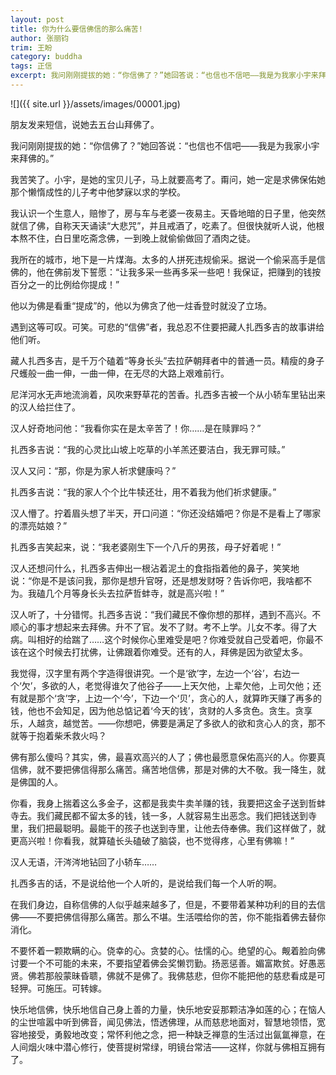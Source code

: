 ```yaml
---
layout: post
title: 你为什么要信佛信的那么痛苦!
author: 张丽钧
trim: 王盼
category: buddha
tags: 正信
excerpt: 我问刚刚提拔的她：“你信佛了？”她回答说：“也信也不信吧——我是为我家小宇来拜佛的。”
---
```


![]({{ site.url }}/assets/images/00001.jpg)

朋友发来短信，说她去五台山拜佛了。

我问刚刚提拔的她：“你信佛了？”她回答说：“也信也不信吧——我是为我家小宇来拜佛的。”

我苦笑了。小宇，是她的宝贝儿子，马上就要高考了。甭问，她一定是求佛保佑她那个懒惰成性的儿子考中他梦寐以求的学校。

我认识一个生意人，赔惨了，房与车与老婆一夜易主。天昏地暗的日子里，他突然就信了佛，自称天天诵读“大悲咒”，并且戒酒了，吃素了。但很快就听人说，他根本熬不住，白日里吃斋念佛，一到晚上就偷偷做回了酒肉之徒。

我所在的城市，地下是一片煤海。太多的人拼死违规偷采。据说一个偷采高手是信佛的，他在佛前发下誓愿：“让我多采一些再多采一些吧！我保证，把赚到的钱按百分之一的比例给你提成！”

他以为佛是看重“提成”的，他以为佛贪了他一炷香登时就没了立场。

遇到这等可叹。可笑。可悲的“信佛”者，我总忍不住要把藏人扎西多吉的故事讲给他们听。

藏人扎西多吉，是千万个磕着“等身长头”去拉萨朝拜者中的普通一员。精瘦的身子尺蠖般一曲一伸，一曲一伸，在无尽的大路上艰难前行。

尼洋河水无声地流淌着，风吹来野草花的苦香。扎西多吉被一个从小轿车里钻出来的汉人给拦住了。

汉人好奇地问他：“我看你实在是太辛苦了！你……是在赎罪吗？”

扎西多吉说：“我的心灵比山坡上吃草的小羊羔还要洁白，我无罪可赎。”

汉人又问：“那，你是为家人祈求健康吗？”

扎西多吉说：“我的家人个个比牛犊还壮，用不着我为他们祈求健康。”

汉人懵了。拧着眉头想了半天，开口问道：“你还没结婚吧？你是不是看上了哪家的漂亮姑娘？”

扎西多吉笑起来，说：“我老婆刚生下一个八斤的男孩，母子好着呢！”

汉人还想问什么，扎西多吉伸出一根沾着泥土的食指指着他的鼻子，笑笑地说：“你是不是该问我，那你是想升官呀，还是想发财呀？告诉你吧，我啥都不为。我磕几个月等身长头去拉萨哲蚌寺，就是高兴啦！”

汉人听了，十分错愕。扎西多吉说：“我们藏民不像你想的那样，遇到不高兴。不顺心的事才想起来去拜佛。升不了官。发不了财。考不上学。儿女不孝。得了大病。叫相好的给踹了……这个时候你心里难受是吧？你难受就自己受着吧，你最不该在这个时候去打扰佛，让佛跟着你难受。还有的人，拜佛是因为欲望太多。

我觉得，汉字里有两个字造得很讲究。一个是‘欲’字，左边一个‘谷’，右边一个‘欠’，多欲的人，老觉得谁欠了他谷子——上天欠他，上辈欠他，上司欠他；还有就是那个‘贪’字，上边一个‘今’，下边一个‘贝’，贪心的人，就算昨天赚了再多的钱，他也不会知足，因为他总惦记着‘今天的钱’，贪财的人多贪色。贪生。贪享乐，人越贪，越觉苦。——你想吧，佛要是满足了多欲人的欲和贪心人的贪，那不就等于抱着柴禾救火吗？

佛有那么傻吗？其实，佛，最喜欢高兴的人了；佛也最愿意保佑高兴的人。你要真信佛，就不要把佛信得那么痛苦。痛苦地信佛，那是对佛的大不敬。我一降生，就是佛国的人。

你看，我身上揣着这么多金子，这都是我卖牛卖羊赚的钱，我要把这金子送到哲蚌寺去。我们藏民都不留太多的钱，钱一多，人就容易生出恶念。我们把钱送到寺里，我们把最聪明。最能干的孩子也送到寺里，让他去侍奉佛。我们这样做了，就更高兴啦！你看我，就算磕长头磕破了脑袋，也不觉得疼，心里有佛嘛！”

汉人无语，汗涔涔地钻回了小轿车……

扎西多吉的话，不是说给他一个人听的，是说给我们每一个人听的啊。

在我们身边，自称信佛的人似乎越来越多了，但是，不要带着某种功利的目的去信佛——不要把佛信得那么痛苦。那么不堪。生活喂给你的苦，你不能指着佛去替你消化。

不要怀着一颗欺瞒的心。侥幸的心。贪婪的心。怯懦的心。绝望的心。觍着脸向佛讨要一个不可能的未来，不要指望着佛会奖懒罚勤。扬恶惩善。媚富欺贫。好愚恶贤。佛若那般蒙昧昏聩，佛就不是佛了。我佛慈悲，但你不能把他的慈悲看成是可轻狎。可施压。可转嫁。

快乐地信佛，快乐地信自己身上善的力量，快乐地安妥那颗洁净如莲的心；在恼人的尘世喧嚣中听到佛音，闻见佛法，悟透佛理，从而慈悲地面对，智慧地领悟，宽容地接受，勇毅地改变；常怀利他之念，把一种缺乏禅意的生活过出氤氲禅意，在人间烟火味中潜心修行，使菩提树常绿，明镜台常洁——这样，你就与佛相互拥有了。
